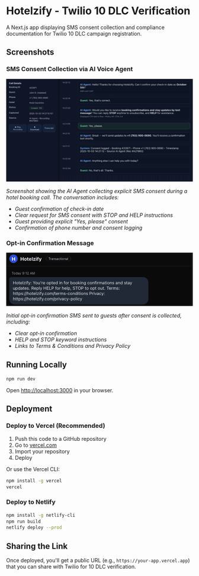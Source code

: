 # Hotelzify - Twilio 10 DLC Verification

A Next.js app displaying SMS consent collection and compliance documentation for Twilio 10 DLC campaign registration.

## Screenshots

### SMS Consent Collection via AI Voice Agent

![AI Voice Agent Consent Flow](./public/screenshot1.png)

*Screenshot showing the AI Agent collecting explicit SMS consent during a hotel booking call. The conversation includes:*
- *Guest confirmation of check-in date*
- *Clear request for SMS consent with STOP and HELP instructions*
- *Guest providing explicit "Yes, please" consent*
- *Confirmation of phone number and consent logging*

### Opt-in Confirmation Message

![SMS Opt-in Confirmation](./public/screenshot2.png)

*Initial opt-in confirmation SMS sent to guests after consent is collected, including:*
- *Clear opt-in confirmation*
- *HELP and STOP keyword instructions*
- *Links to Terms & Conditions and Privacy Policy*

## Running Locally

```bash
npm run dev
```

Open [http://localhost:3000](http://localhost:3000) in your browser.

## Deployment

### Deploy to Vercel (Recommended)

1. Push this code to a GitHub repository
2. Go to [vercel.com](https://vercel.com)
3. Import your repository
4. Deploy

Or use the Vercel CLI:

```bash
npm install -g vercel
vercel
```

### Deploy to Netlify

```bash
npm install -g netlify-cli
npm run build
netlify deploy --prod
```

## Sharing the Link

Once deployed, you'll get a public URL (e.g., `https://your-app.vercel.app`) that you can share with Twilio for 10 DLC verification.
